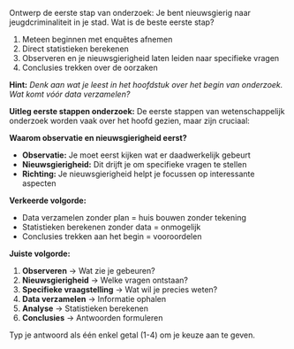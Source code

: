 Ontwerp de eerste stap van onderzoek: Je bent nieuwsgierig naar jeugdcriminaliteit in je stad. Wat is de beste eerste stap?

1. Meteen beginnen met enquêtes afnemen
2. Direct statistieken berekenen
3. Observeren en je nieuwsgierigheid laten leiden naar specifieke vragen
4. Conclusies trekken over de oorzaken

**Hint:** *Denk aan wat je leest in het hoofdstuk over het begin van onderzoek. Wat komt vóór data verzamelen?*

**Uitleg eerste stappen onderzoek:**
De eerste stappen van wetenschappelijk onderzoek worden vaak over het hoofd gezien, maar zijn cruciaal:

**Waarom observatie en nieuwsgierigheid eerst?**
- **Observatie:** Je moet eerst kijken wat er daadwerkelijk gebeurt
- **Nieuwsgierigheid:** Dit drijft je om specifieke vragen te stellen
- **Richting:** Je nieuwsgierigheid helpt je focussen op interessante aspecten

**Verkeerde volgorde:**
- Data verzamelen zonder plan = huis bouwen zonder tekening
- Statistieken berekenen zonder data = onmogelijk
- Conclusies trekken aan het begin = vooroordelen

**Juiste volgorde:**
1. **Observeren** → Wat zie je gebeuren?
2. **Nieuwsgierigheid** → Welke vragen ontstaan?
3. **Specifieke vraagstelling** → Wat wil je precies weten?
4. **Data verzamelen** → Informatie ophalen
5. **Analyse** → Statistieken berekenen
6. **Conclusies** → Antwoorden formuleren

Typ je antwoord als één enkel getal (1-4) om je keuze aan te geven.